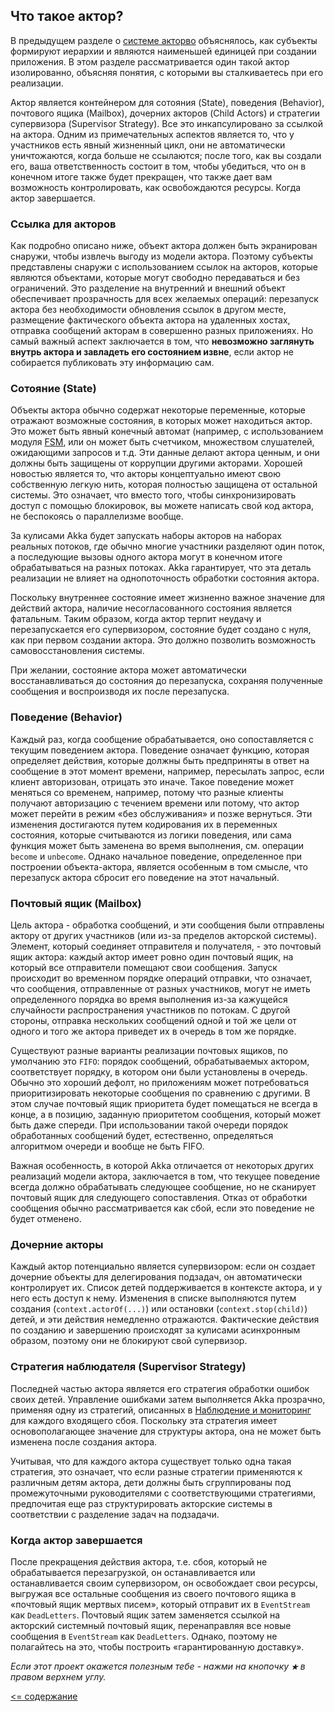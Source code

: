 ## Что такое актор?

В предыдущем разделе о [системе акторво](https://github.com/steklopod/akka/blob/akka_starter/src/main/resources/readmes/concepts/actor-systems.md) 
объяснялось, как субъекты формируют иерархии и являются наименьшей единицей при создании приложения. В этом разделе 
рассматривается один такой актор изолированно, объясняя понятия, с которыми вы сталкиваетесь при его реализации. 

Актор является контейнером для сотояния (State), поведения (Behavior), почтового ящика (Mailbox), дочерних акторов (Child Actors)
 и стратегии супервизора (Supervisor Strategy). Все это инкапсулировано за ссылкой на актора. Одним из примечательных 
 аспектов является то, что у участников есть явный жизненный цикл, они не автоматически уничтожаются, когда больше не 
 ссылаются; после того, как вы создали его, ваша ответственность состоит в том, чтобы убедиться, что он в конечном итоге 
 также будет прекращен, что также дает вам возможность контролировать, как освобождаются ресурсы. Когда актор завершается.

### Ссылка для акторов
Как подробно описано ниже, объект актора должен быть экранирован снаружи, чтобы извлечь выгоду из модели актора. 
Поэтому субъекты представлены снаружи с использованием ссылок на акторов, которые являются объектами, которые могут 
свободно передаваться и без ограничений. Это разделение на внутренний и внешний объект обеспечивает прозрачность для 
всех желаемых операций: перезапуск актора без необходимости обновления ссылок в другом месте, размещение фактического 
объекта актора на удаленных хостах, отправка сообщений акторам в совершенно разных приложениях. Но самый важный аспект 
заключается в том, что **невозможно заглянуть внутрь актора и завладеть его состоянием извне**, если актор не собирается
 публиковать эту информацию сам.

### Сотояние (State)
Объекты актора обычно содержат некоторые переменные, которые отражают возможные состояния, в которых может находиться 
актор. Это может быть явный конечный автомат (например, с использованием модуля [FSM](https://doc.akka.io/docs/akka/current/fsm.html),
 или он может быть счетчиком, множеством слушателей, ожидающими запросов и т.д. Эти данные делают актора ценным, и 
 они должны быть защищены от коррупции другими акторами. Хорошей новостью является то, что акторы концептуально имеют 
 свою собственную легкую нить, которая полностью защищена от остальной системы. Это означает, что вместо того, чтобы 
 синхронизировать доступ с помощью блокировок, вы можете написать свой код актора, не беспокоясь о параллелизме вообще.

За кулисами Akka будет запускать наборы акторов на наборах реальных потоков, где обычно многие участники разделяют один
 поток, а последующие вызовы одного актора могут в конечном итоге обрабатываться на разных потоках. Akka гарантирует, 
 что эта деталь реализации не влияет на однопоточность обработки состояния актора.

Поскольку внутреннее состояние имеет жизненно важное значение для действий актора, наличие несогласованного состояния 
является фатальным. Таким образом, когда актор терпит неудачу и перезапускается его супервизором, состояние будет создано
 с нуля, как при первом создании актора. Это должно позволить возможность самовосстановления системы.

При желании, состояние актора может автоматически восстанавливаться до состояния до перезапуска, сохраняя полученные 
сообщения и воспроизводя их после перезапуска.

### Поведение (Behavior)
Каждый раз, когда сообщение обрабатывается, оно сопоставляется с текущим поведением актора. Поведение означает функцию, 
которая определяет действия, которые должны быть предприняты в ответ на сообщение в этот момент времени, например, 
пересылать запрос, если клиент авторизован, отрицать это иначе. Такое поведение может меняться со временем, например,
 потому что разные клиенты получают авторизацию с течением времени или потому, что актор может перейти в режим 
 «без обслуживания» и позже вернуться. Эти изменения достигаются путем кодирования их в переменных состояния, которые 
 считываются из логики поведения, или сама функция может быть заменена во время выполнения, см. операции `become` 
 и `unbecome`. Однако начальное поведение, определенное при построении объекта-актора, является особенным в том смысле, 
 что перезапуск актора сбросит его поведение на этот начальный.

### Почтовый ящик (Mailbox)
Цель актора - обработка сообщений, и эти сообщения были отправлены актору от других участников (или из-за пределов 
акторской системы). Элемент, который соединяет отправителя и получателя, - это почтовый ящик актора: каждый актор 
имеет ровно один почтовый ящик, на который все отправители помещают свои сообщения. Запуск происходит во временном 
порядке операций отправки, что означает, что сообщения, отправленные от разных участников, могут не иметь определенного 
порядка во время выполнения из-за кажущейся случайности распространения участников по потокам. С другой стороны, отправка 
нескольких сообщений одной и той же цели от одного и того же актора приведет их в очередь в том же порядке.

Существуют разные варианты реализации почтовых ящиков, по умолчанию это `FIFO`: порядок сообщений, обрабатываемых актором, 
соответствует порядку, в котором они были установлены в очередь. Обычно это хороший дефолт, но приложениям может 
потребоваться приоритизировать некоторые сообщения по сравнению с другими. В этом случае почтовый ящик приоритета будет 
помещаться не всегда в конце, а в позицию, заданную приоритетом сообщения, который может быть даже спереди. При 
использовании такой очереди порядок обработанных сообщений будет, естественно, определяться алгоритмом очереди и вообще 
не быть FIFO.

Важная особенность, в которой Akka отличается от некоторых других реализаций модели актора, заключается в том, что 
текущее поведение всегда должно обрабатывать следующее сообщение, но не сканирует почтовый ящик для следующего 
сопоставления. Отказ от обработки сообщения обычно рассматривается как сбой, если это поведение не будет отменено.

### Дочерние акторы
Каждый актор потенциально является супервизором: если он создает дочерние объекты для делегирования подзадач, он 
автоматически контролирует их. Список детей поддерживается в контексте актора, и у него есть доступ к нему. Изменения 
в списке выполняются путем создания (`context.actorOf(...)`) или остановки (`context.stop(child)`) детей, и эти действия 
немедленно отражаются. Фактические действия по созданию и завершению происходят за кулисами асинхронным образом, поэтому 
они не блокируют свой супервизор.

### Стратегия наблюдателя (Supervisor Strategy)
Последней частью актора является его стратегия обработки ошибок своих детей. Управление ошибками затем выполняется 
Akka прозрачно, применяя одну из стратегий, описанных в [Наблюдение и мониторинг](https://doc.akka.io/docs/akka/current/general/supervision.html)
 для каждого входящего сбоя. Поскольку эта стратегия имеет основополагающее значение для структуры актора, она не 
 может быть изменена после создания актора.

Учитывая, что для каждого актора существует только одна такая стратегия, это означает, что если разные стратегии 
применяются к различным детям актора, дети должны быть сгруппированы под промежуточными руководителями с соответствующими 
стратегиями, предпочитая еще раз структурировать акторские системы в соответствии с разделение задач на подзадачи.

### Когда актор завершается
После прекращения действия актора, т.е. сбоя, который не обрабатывается перезагрузкой, он останавливается или 
останавливается своим супервизором, он освобождает свои ресурсы, выгружая все остальные сообщения из своего почтового 
ящика в «почтовый ящик мертвых писем», который отправит их в `EventStream` как `DeadLetters`. Почтовый ящик затем 
заменяется ссылкой на акторский системный почтовый ящик, перенаправляя все новые сообщения в `EventStream` как `DeadLetters`. 
Однако, поэтому не полагайтесь на это, чтобы построить «гарантированную доставку».

_Если этот проект окажется полезным тебе - нажми на кнопочку **`★`** в правом верхнем углу._

[<= содержание](https://github.com/steklopod/akka/blob/akka_starter/readme.md)